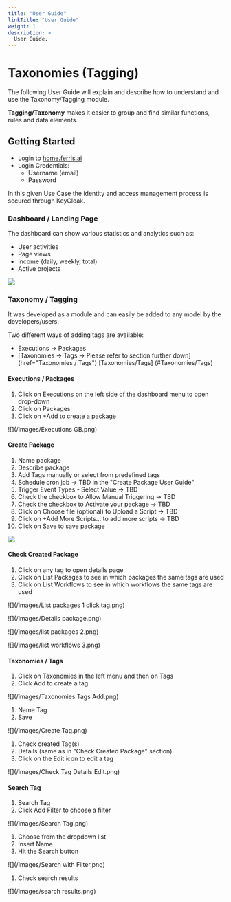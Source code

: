 ```yaml
---
title: "User Guide"
linkTitle: "User Guide"
weight: 1
description: >
  User Guide.
---
```




# Taxonomies (Tagging)

 

The following User Guide will explain and describe how to understand and use the Taxonomy/Tagging module.

**Tagging/Taxonomy** makes it easier to group and find similar functions, rules and data elements.



## Getting Started

* Login to [home.ferris.ai](http://home.ferris.ai/)
* Login Credentials: 
  - Username (email)
  - Password

In this given Use Case the identity and access management process is secured through KeyCloak.



### Dashboard / Landing Page

The dashboard can show various statistics and analytics such as:

- User activities
- Page views
- Income (daily, weekly, total)
- Active projects

![](/images/ferris_home.png)

### Taxonomy / Tagging 

It was developed as a module and can easily be added to any model by the developers/users.

Two different ways of adding tags are available:

- Executions -> Packages
- [Taxonomies -> Tags -> Please refer to section further down] (href="Taxonomies / Tags") [Taxonomies/Tags] (#Taxonomies/Tags)



#### Executions / Packages

1. Click on Executions on the left side of the dashboard menu to open drop-down
2. Click on Packages
3. Click on +Add to create a package

![](/images/Executions GB.png)



#### Create Package

1. Name package
2. Describe package
3. Add Tags manually or select from predefined tags
4. Schedule cron job -> TBD in the "Create Package User Guide"
5. Trigger Event Types - Select Value -> TBD
6. Check the checkbox to Allow Manual Triggering -> TBD
7. Check the checkbox to Activate your package -> TBD
8. Click on Choose file (optional) to Upload a Script -> TBD
9. Click on +Add More Scripts... to add more scripts -> TBD
10. Click on Save to save package

![](/images/create_package_new.png)



#### Check Created Package

1. Click on any tag to open details page  
2. Click on List Packages to see in which packages the same tags are used
3. Click on List Workflows to see in which workflows the same tags are used

![](/images/List packages 1 click tag.png)

![](/images/Details package.png)

![](/images/list packages 2.png)

![](/images/list workflows 3.png)



#### Taxonomies / Tags

1. Click on Taxonomies in the left menu and then on Tags
2. Click Add to create a tag

![](/images/Taxonomies Tags Add.png)

1. Name Tag
2. Save

![](/images/Create Tag.png)

1. Check created Tag(s)
2. Details (same as in "Check Created Package" section)
3. Click on the Edit icon to edit a tag

![](/images/Check Tag Details Edit.png)



#### Search Tag

1. Search Tag
2. Click Add Filter to choose a filter

![](/images/Search Tag.png)

1. Choose from the dropdown list
2. Insert Name
3. Hit the Search button

![](/images/Search with Filter.png)

1. Check search results

![](/images/search results.png)

